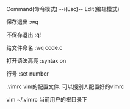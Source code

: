 Command(命令模式)                                                   --i(Esc)--                                                     Edit(编辑模式)

保存退出   :wq  

不保存退出 :q!

给文件命名 :wq code.c

打开语法高亮  :syntax on

行号   :set number







.vimrc vim的配置文件. 可以搜别人配置好的vimrc

vim ~/.vimrc   当前用户的根目录下
